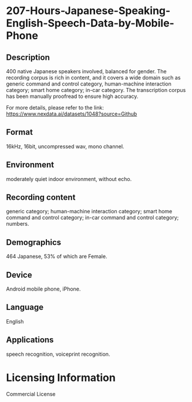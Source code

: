# 207-Hours-Japanese-Speaking-English-Speech-Data-by-Mobile-Phone


## Description
400 native Japanese speakers involved, balanced for gender. The recording corpus is rich in content, and it covers a wide domain such as generic command and control category, human-machine interaction category; smart home category; in-car category. The transcription corpus has been manually proofread to ensure high accuracy.

For more details, please refer to the link: https://www.nexdata.ai/datasets/1048?source=Github


## Format
16kHz, 16bit, uncompressed wav, mono channel.

## Environment
moderately quiet indoor environment, without echo.

## Recording content
generic category; human-machine interaction category; smart home command and control category; in-car command and control category; numbers.

## Demographics
464 Japanese, 53% of which are Female.

## Device
Android mobile phone, iPhone.

## Language
English

## Applications
speech recognition, voiceprint recognition.

# Licensing Information
Commercial License
